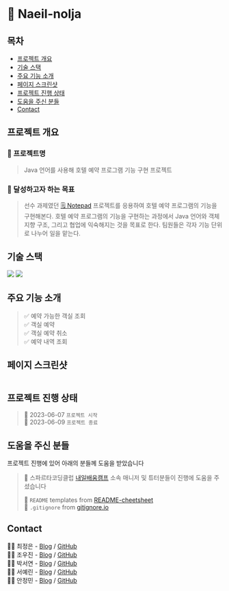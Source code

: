 # 🚂 Naeil-nolja
> 

## 목차
* [프로젝트 개요](#프로젝트-개요)
* [기술 스택](#기술-스택)
* [주요 기능 소개](#주요-기능-소개)
* [페이지 스크린샷](#페이지-스크린샷)
* [프로젝트 진행 상태](#프로젝트-진행-상태)
* [도움을 주신 분들](#도움을-주신-분들)
* [Contact](#contact)
<!-- * [License](#license) -->


## 프로젝트 개요
### 📛 프로젝트명
> Java 언어를 사용해 호텔 예약 프로그램 기능 구현 프로젝트

### 🥅 달성하고자 하는 목표 
> 선수 과제였던 [🗒️ Notepad](https://github.com/jungeun5-choi/Notepad) 프로젝트를 응용하여 호텔 예약 프로그램의 기능을 구현해본다. 호텔 예약 프로그램의 기능을 구현하는 과정에서 Java 언어와 객체지향 구조, 그리고 협업에 익숙해지는 것을 목표로 한다. 팀원들은 각자 기능 단위로 나누어 일을 맡는다.<br>


## 기술 스택
<div align=left>
<img src="https://img.shields.io/badge/java-007396?style=for-the-badge&logo=java&logoColor=white"> 
<img src="https://img.shields.io/badge/github-181717?style=for-the-badge&logo=github&logoColor=white">
</div>

## 주요 기능 소개
> ✅ 예약 가능한 객실 조회<br>
> ✅ 객실 예약 <br>
> ✅ 객실 예약 취소 <br>
> ✅ 예약 내역 조회 <br>

## 페이지 스크린샷
![]()

## 프로젝트 진행 상태
> 🚩 2023-06-07 `프로젝트 시작`<br>
> 🚩 2023-06-09 `프로젝트 종료`
 

## 도움을 주신 분들
프로젝트 진행에 있어 아래의 분들께 도움을 받았습니다 <br>

> 🤝 스파르타코딩클럽 [내일배움캠프](https://nbcamp.spartacodingclub.kr/) 소속 매니저 및 튜터분들이 진행에 도움을 주셨습니다<br>
> 
> 🤝 `README` templates from [README-cheetsheet](https://github.com/ritaly/README-cheatsheet)<br>
> 🤝 `.gitignore` from [gitignore.io](gitignore.io)


## Contact
👩‍💻 최정은 - [Blog](https://velog.io/@temprmn) / [GitHub](https://github.com/jungeun5-choi/)<br>
👨‍💻 조우진 - [Blog](https://velog.io/@dnwls3525) / [GitHub](https://github.com/VVooJIN3)<br>
👩‍💻 박서연 - [Blog](https://velog.io/@helloh1h1) / [GitHub](https://github.com/seoyeonpark99)<br>
👩‍💻 서예린 - [Blog](https://velog.io/@yesrin) / [GitHub](https://github.com/yesrin)<br>
👨‍💻 안정민 - [Blog](https://velog.io/@symbol9550) / [GitHub](https://github.com/MI-Ryeon)<br>

